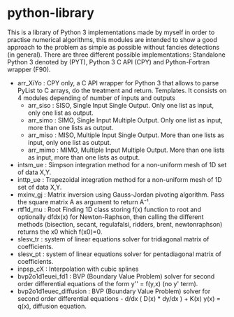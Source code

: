 # python-library
This is a library of Python 3 implementations made by myself in order to practise numerical algorithms, this modules are intended to show a good approach to the problem as simple as possible without fancies detections (in general). There are three different possible implementations: Standalone Python 3 denoted by (PYT), Python 3 C API (CPY) and Python-Fortran wrapper (F90).

- arr_XiYo : CPY only, a C API wrapper for Python 3 that allows to parse PyList to C arrays, do the treatment and return. Templates. It consists on 4 modules depending of number of inputs and outputs
  - arr_siso : SISO, Single Input Single Output. Only one list as input, only one list  as output.
  - arr_simo : SIMO, Single Input Multiple Output. Only one list as input, more than one lists as output.
  - arr_miso : MISO, Multiple Input Single Output. More than one lists as input, only one list as output.
  - arr_mimo : MIMO, Multiple Input Multiple Output. More than one lists as input, more than one lists as output.
- intsm_ue : Simpson integration method for a non-uniform mesh of 1D set of data X,Y.
- inttp_ue : Trapezoidal integration method for a non-uniform mesh of 1D set of data X,Y.
- mxinv_gj : Matrix inversion using Gauss-Jordan pivoting algorithm. Pass the square matrix A as argument to return A⁻¹.
- rtf1d_mu : Root Finding 1D class storing f(x) function to root and optionally dfdx(x) for Newton-Raphson, then calling the different methods (bisection, secant, regulafalsi, ridders, brent, newtonraphson) returns the x0 which f(x0)=0.
- slesv_tr : system of linear equations solver for tridiagonal matrix of coefficients.
- slesv_pt : system of linear equations solver for pentadiagonal matrix of coefficients.
- inpsp_cX : Interpolation with cubic splines
- bvp2o1d1euei_fd1 : BVP (Boundary Value Problem) solver for second order differential equations of the form y'' = f(y,x) (no y' term).
- bvp2o1d1euec_diffusion : BVP (Boundary Value Problem) solver for second order differential equations - d/dx ( D(x) * dy/dx ) + K(x) y(x) = q(x), diffusion equation.

